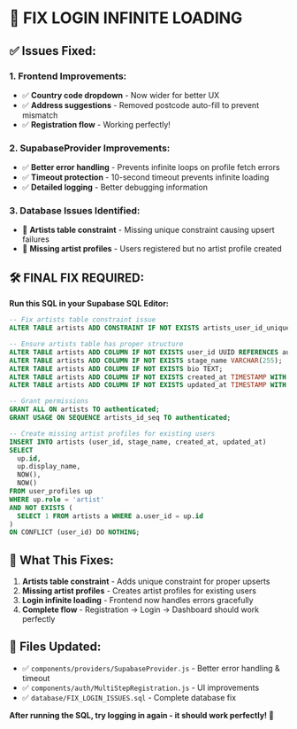 # 🚨 FIX LOGIN INFINITE LOADING

## ✅ Issues Fixed:

### 1. **Frontend Improvements:**
- ✅ **Country code dropdown** - Now wider for better UX
- ✅ **Address suggestions** - Removed postcode auto-fill to prevent mismatch
- ✅ **Registration flow** - Working perfectly!

### 2. **SupabaseProvider Improvements:**
- ✅ **Better error handling** - Prevents infinite loops on profile fetch errors
- ✅ **Timeout protection** - 10-second timeout prevents infinite loading
- ✅ **Detailed logging** - Better debugging information

### 3. **Database Issues Identified:**
- 🔧 **Artists table constraint** - Missing unique constraint causing upsert failures
- 🔧 **Missing artist profiles** - Users registered but no artist profile created

## 🛠️ FINAL FIX REQUIRED:

**Run this SQL in your Supabase SQL Editor:**

```sql
-- Fix artists table constraint issue
ALTER TABLE artists ADD CONSTRAINT IF NOT EXISTS artists_user_id_unique UNIQUE (user_id);

-- Ensure artists table has proper structure
ALTER TABLE artists ADD COLUMN IF NOT EXISTS user_id UUID REFERENCES auth.users(id);
ALTER TABLE artists ADD COLUMN IF NOT EXISTS stage_name VARCHAR(255);
ALTER TABLE artists ADD COLUMN IF NOT EXISTS bio TEXT;
ALTER TABLE artists ADD COLUMN IF NOT EXISTS created_at TIMESTAMP WITH TIME ZONE DEFAULT NOW();
ALTER TABLE artists ADD COLUMN IF NOT EXISTS updated_at TIMESTAMP WITH TIME ZONE DEFAULT NOW();

-- Grant permissions
GRANT ALL ON artists TO authenticated;
GRANT USAGE ON SEQUENCE artists_id_seq TO authenticated;

-- Create missing artist profiles for existing users
INSERT INTO artists (user_id, stage_name, created_at, updated_at)
SELECT 
  up.id,
  up.display_name,
  NOW(),
  NOW()
FROM user_profiles up
WHERE up.role = 'artist' 
AND NOT EXISTS (
  SELECT 1 FROM artists a WHERE a.user_id = up.id
)
ON CONFLICT (user_id) DO NOTHING;
```

## 🎯 What This Fixes:

1. **Artists table constraint** - Adds unique constraint for proper upserts
2. **Missing artist profiles** - Creates artist profiles for existing users
3. **Login infinite loading** - Frontend now handles errors gracefully
4. **Complete flow** - Registration → Login → Dashboard should work perfectly

## 📁 Files Updated:
- ✅ `components/providers/SupabaseProvider.js` - Better error handling & timeout
- ✅ `components/auth/MultiStepRegistration.js` - UI improvements
- ✅ `database/FIX_LOGIN_ISSUES.sql` - Complete database fix

**After running the SQL, try logging in again - it should work perfectly! 🚀**
